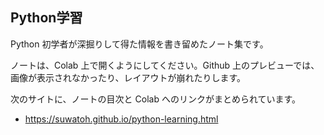 Python学習
----------

Python 初学者が深掘りして得た情報を書き留めたノート集です。

ノートは、Colab 上で開くようにしてください。Github 上のプレビューでは、画像が表示されなかったり、レイアウトが崩れたりします。

次のサイトに、ノートの目次と Colab へのリンクがまとめられています。

  * <https://suwatoh.github.io/python-learning.html>
